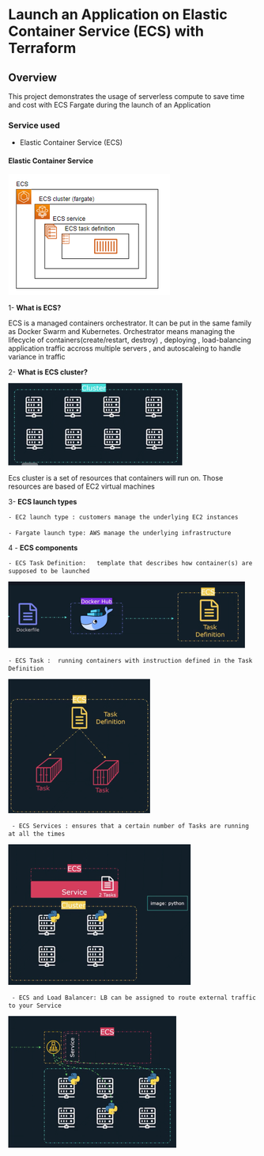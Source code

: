 # Launch an Application on Elastic Container Service (ECS) with Terraform

## Overview
This project demonstrates the usage of serverless compute to save time and cost with ECS Fargate during the launch of an Application

### Service used

* Elastic Container Service (ECS)

#### Elastic Container Service 
![alt text](image.png)

1- **What is ECS?**

ECS is a managed containers orchestrator. It can be put in the same family as Docker Swarm and Kubernetes. Orchestrator means managing the lifecycle of containers(create/restart, destroy) , deploying , load-balancing application traffic accross multiple servers , and autoscaleing to handle variance in traffic

2- **What is ECS cluster?**

![alt text](image-1.png)

Ecs cluster is a set of resources that containers will run on. Those resources are based of EC2 virtual machines

3- **ECS launch types**

    - EC2 launch type : customers manage the underlying EC2 instances
    
    - Fargate launch type: AWS manage the underlying infrastructure


4 - **ECS components**

    - ECS Task Definition:   template that describes how container(s) are supposed to be launched

![alt text](image-2.png)

    - ECS Task :  running containers with instruction defined in the Task Definition

![alt text](image-3.png)

     - ECS Services : ensures that a certain number of Tasks are running at all the times

![alt text](image-4.png)

     - ECS and Load Balancer: LB can be assigned to route external traffic to your Service

![alt text](image-5.png)

